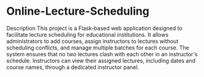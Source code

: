 # Online-Lecture-Scheduling

Description
This project is a Flask-based web application designed to facilitate lecture scheduling for educational institutions. It allows administrators to add courses, assign instructors to lectures without scheduling conflicts, and manage multiple batches for each course. The system ensures that no two lectures clash with each other in an instructor's schedule. Instructors can view their assigned lectures, including dates and course names, through a dedicated instructor panel.
